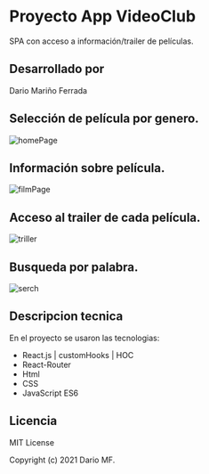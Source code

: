 # Proyecto App VideoClub
SPA con acceso a información/trailer de películas.

## Desarrollado por
  Dario Mariño Ferrada
  
## Selección de película por genero.
![homePage](https://user-images.githubusercontent.com/44214019/109046749-63d5ce00-76d5-11eb-9f75-2b0387f21f8d.png)

## Información sobre película.
![filmPage](https://user-images.githubusercontent.com/44214019/109046997-a5ff0f80-76d5-11eb-86e1-0db9441c05d2.png)

## Acceso al trailer de cada película.
![triller](https://user-images.githubusercontent.com/44214019/109047004-a7303c80-76d5-11eb-8769-51c091d96728.png)

## Busqueda por palabra.
![serch](https://user-images.githubusercontent.com/44214019/109047002-a7303c80-76d5-11eb-8463-62407efea7e4.png)


## Descripcion tecnica
En el proyecto se usaron las tecnologias:
- React.js | customHooks | HOC
- React-Router
- Html
- CSS
- JavaScript ES6

## Licencia
MIT License

Copyright (c) 2021 Dario MF.
